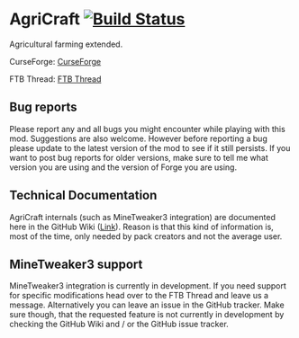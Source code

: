 # AgriCraft [![Build Status](https://travis-ci.org/InfinityRaider/AgriCraft.svg?branch=master)](https://travis-ci.org/InfinityRaider/AgriCraft)

Agricultural farming extended. 

CurseForge: [CurseForge](http://minecraft.curseforge.com/mc-mods/225635-agricraft)

FTB Thread: [FTB Thread](http://forum.feed-the-beast.com/threads/1-7-10-agricraft.50964/)

## Bug reports

Please report any and all bugs you might encounter while playing with this mod. Suggestions are also welcome.
However before reporting a bug please update to the latest version of the mod to see if it still persists.
If you want to post bug reports for older versions, make sure to tell me what version you are using and the version of Forge you are using.


## Technical Documentation

AgriCraft internals (such as MineTweaker3 integration) are documented here in the GitHub Wiki
([Link](https://github.com/InfinityRaider/AgriCraft/wiki)). Reason is that
this kind of information is, most of the time, only needed by pack creators and not the average user.


## MineTweaker3 support

MineTweaker3 integration is currently in development. If you need support for specific modifications head over
to the FTB Thread and leave us a message. Alternatively you can leave an issue in the GitHub tracker. Make sure though, that the
requested feature is not currently in development by checking the GitHub Wiki and / or the GitHub issue tracker.


